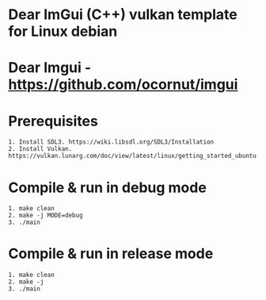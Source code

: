 # Dear ImGui (C++) vulkan template for Linux debian
# Dear Imgui - https://github.com/ocornut/imgui

# Prerequisites
```
1. Install SDL3. https://wiki.libsdl.org/SDL3/Installation
2. Install Vulkan. https://vulkan.lunarg.com/doc/view/latest/linux/getting_started_ubuntu.html
```

# Compile & run in debug mode
```
1. make clean
2. make -j MODE=debug
3. ./main
```

# Compile & run in release mode
```
1. make clean
2. make -j
3. ./main
```
